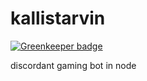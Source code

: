 # kallistarvin

[![Greenkeeper badge](https://badges.greenkeeper.io/danwdart/kallistarvin.svg)](https://greenkeeper.io/)

discordant gaming bot in node
